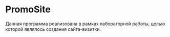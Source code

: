 # PromoSite
Данная программа реализована в рамках лабораторной работы, целью которой являлось создания сайта-визитки.
